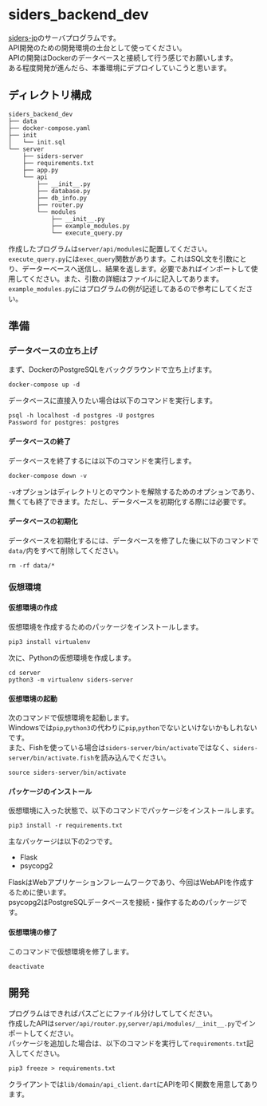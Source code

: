 # siders_backend_dev
[siders-jp](https://github.com/remon-nomer66/siders-jp)のサーバプログラムです。\
API開発のための開発環境の土台として使ってください。\
APIの開発はDockerのデータベースと接続して行う感じでお願いします。\
ある程度開発が進んだら、本番環境にデプロイしていこうと思います。

## ディレクトリ構成
```
siders_backend_dev
├── data
├── docker-compose.yaml
├── init
│   └── init.sql
└── server
    ├── siders-server
    ├── requirements.txt
    ├── app.py
    └── api
        ├── __init__.py
        ├── database.py
        ├── db_info.py
        ├── router.py
        └── modules
            ├── __init__.py
            ├── example_modules.py
            └── execute_query.py
```
作成したプログラムは`server/api/modules`に配置してください。\
`execute_query.py`には`exec_query`関数があります。これはSQL文を引数にとり、データーベースへ送信し、結果を返します。必要であればインポートして使用してください。また、引数の詳細はファイルに記入してあります。\
`example_modules.py`にはプログラムの例が記述してあるので参考にしてください。

## 準備
### データベースの立ち上げ
まず、DockerのPostgreSQLをバックグラウンドで立ち上げます。
```
docker-compose up -d
```
データベースに直接入りたい場合は以下のコマンドを実行します。
```
psql -h localhost -d postgres -U postgres
Password for postgres: postgres
```
#### データベースの終了
データベースを終了するには以下のコマンドを実行します。
```
docker-compose down -v
```
`-v`オプションはディレクトリとのマウントを解除するためのオプションであり、無くても終了できます。ただし、データベースを初期化する際には必要です。
#### データベースの初期化
データベースを初期化するには、データベースを修了した後に以下のコマンドで`data/`内をすべて削除してください。
```
rm -rf data/*
```
### 仮想環境
#### 仮想環境の作成
仮想環境を作成するためのパッケージをインストールします。
```
pip3 install virtualenv
```
次に、Pythonの仮想環境を作成します。
```
cd server
python3 -m virtualenv siders-server
```
#### 仮想環境の起動
次のコマンドで仮想環境を起動します。\
Windowsでは`pip`,`python3`の代わりに`pip`,`python`でないといけないかもしれないです。\
また、Fishを使っている場合は`siders-server/bin/activate`ではなく、`siders-server/bin/activate.fish`を読み込んでください。
```
source siders-server/bin/activate
```
#### パッケージのインストール
仮想環境に入った状態で、以下のコマンドでパッケージをインストールします。
```
pip3 install -r requirements.txt
```
主なパッケージは以下の2つです。
* Flask
* psycopg2

FlaskはWebアプリケーションフレームワークであり、今回はWebAPIを作成するために使います。\
psycopg2はPostgreSQLデータベースを接続・操作するためのパッケージです。

#### 仮想環境の修了
このコマンドで仮想環境を修了します。
```
deactivate
```

## 開発
プログラムはできればパスごとにファイル分けしてしてください。\
作成したAPIは`server/api/router.py`,`server/api/modules/__init__.py`でインポートしてください。\
パッケージを追加した場合は、以下のコマンドを実行して`requirements.txt`記入してください。
```
pip3 freeze > requirements.txt
```
クライアントでは`lib/domain/api_client.dart`にAPIを叩く関数を用意してあります。
